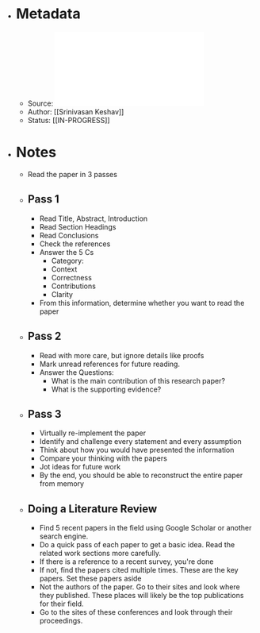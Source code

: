 - # Metadata
	- Source: ![How to Read a Paper.pdf](../assets/How_to_Read_a_Paper_1683815418635_0.pdf)
	- Author: [[Srinivasan Keshav]]
	- Status: [[IN-PROGRESS]]
- # Notes
	- Read the paper in 3 passes
	- ## Pass 1
		- Read Title, Abstract, Introduction
		- Read Section Headings
		- Read Conclusions
		- Check the references
		- Answer the 5 Cs
			- Category:
			- Context
			- Correctness
			- Contributions
			- Clarity
		- From this information, determine whether you want to read the paper
	- ## Pass 2
		- Read with more care, but ignore details like proofs
		- Mark unread references for future reading.
		- Answer the Questions:
			- What is the main contribution of this research paper?
			- What is the supporting evidence?
	- ## Pass 3
		- Virtually re-implement the paper
		- Identify and challenge every statement and every assumption
		- Think about how you would have presented the information
		- Compare your thinking with the papers
		- Jot ideas for future work
		- By the end, you should be able to reconstruct the entire paper from memory
	- ## Doing a Literature Review
		- Find 5 recent papers in the field using Google Scholar or another search engine.
		- Do a quick pass of each paper to get a basic idea. Read the related work sections more carefully.
		- If there is a reference to a recent survey, you're done
		- If not, find the papers cited multiple times. These are the key papers. Set these papers aside
		- Not the authors of the paper. Go to their sites and look where they published. These places will likely be the top publications for their field.
		- Go to the sites of these conferences and look through their proceedings.